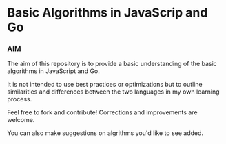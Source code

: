 # Basic Algorithms in JavaScrip and Go

### AIM

The aim of this repository is to provide a basic understanding of the basic algorithms in JavaScript and Go.

It is not intended to use best practices or optimizations but to outline similarities and differences between the two languages in my own learning process.

Feel free to fork and contribute!
Corrections and improvements are welcome.

You can also make suggestions on algrithms you'd like to see added.
